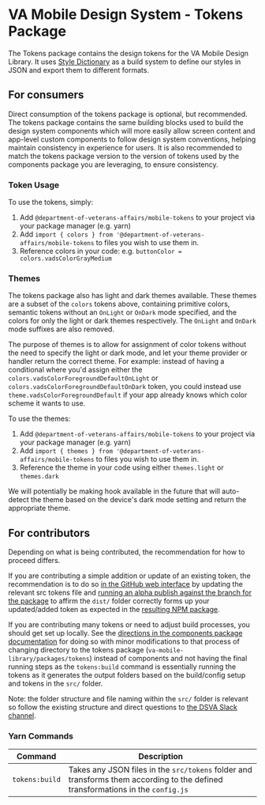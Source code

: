 # VA Mobile Design System - Tokens Package

The Tokens package contains the design tokens for the VA Mobile Design Library. It uses [Style Dictionary](https://amzn.github.io/style-dictionary/#/) as a build system to define our styles in JSON and export them to different formats.

## For consumers
Direct consumption of the tokens package is optional, but recommended. The tokens package contains the same building blocks used to build the design system components which will more easily allow screen content and app-level custom components to follow design system conventions, helping maintain consistency in experience for users. It is also recommended to match the tokens package version to the version of tokens used by the components package you are leveraging, to ensure consistency.

### Token Usage

To use the tokens, simply:
1. Add `@department-of-veterans-affairs/mobile-tokens` to your project via your package manager (e.g. yarn)
2. Add `import { colors } from '@department-of-veterans-affairs/mobile-tokens` to files you wish to use them in. 
3. Reference colors in your code: e.g. `buttonColor = colors.vadsColorGrayMedium`

### Themes

The tokens package also has light and dark themes available. These themes are a subset of the `colors` tokens above, containing primitive colors, semantic tokens without an `OnLight` or `OnDark` mode specified, and the colors for only the light or dark themes respectively. The `OnLight` and `OnDark` mode suffixes are also removed.

The purpose of themes is to allow for assignment of color tokens without the need to specify the light or dark mode, and let your theme provider or handler return the correct theme. For example: instead of having a conditional where you'd assign either the `colors.vadsColorForegroundDefaultOnLight` or `colors.vadsColorForegroundDefaultOnDark` token, you could instead use `theme.vadsColorForegroundDefault` if your app already knows which color scheme it wants to use.

To use the themes:
1. Add `@department-of-veterans-affairs/mobile-tokens` to your project via your package manager (e.g. yarn)
2. Add `import { themes } from '@department-of-veterans-affairs/mobile-tokens` to files you wish to use them in. 
3. Reference the theme in your code using either `themes.light` or `themes.dark`

We will potentially be making hook available in the future that will auto-detect the theme based on the device's dark mode setting and return the appropriate theme.

## For contributors
Depending on what is being contributed, the recommendation for how to proceed differs.

If you are contributing a simple addition or update of an existing token, the recommendation is to do so [in the GitHub web interface](https://github.com/department-of-veterans-affairs/va-mobile-library/tree/main/packages/tokens/src/tokens) by updating the relevant src tokens file and [running an alpha publish against the branch for the package](https://github.com/department-of-veterans-affairs/va-mobile-library/actions/workflows/publish.yml) to affirm the `dist/` folder correctly forms up your updated/added token as expected in the [resulting NPM package](https://www.npmjs.com/package/@department-of-veterans-affairs/mobile-tokens?activeTab=versions).

If you are contributing many tokens or need to adjust build processes, you should get set up locally. See the [directions in the components package documentation](https://department-of-veterans-affairs.github.io/va-mobile-app/design/About/For%20engineers/components) for doing so with minor modifications to that process of changing directory to the tokens package (`va-mobile-library/packages/tokens`) instead of components and not having the final running steps as the `tokens:build` command is essentially running the tokens as it generates the output folders based on the build/config setup and tokens in the `src/` folder.

Note: the folder structure and file naming within the `src/` folder is relevant so follow the existing structure and direct questions to [the DSVA Slack channel](https://dsva.slack.com/archives/C05HF9ULKJ4).

### Yarn Commands

| Command              | Description |
| -------------------- | ----------- |
| `tokens:build`    | Takes any JSON files in the `src/tokens` folder and transforms them according to the defined transformations in the `config.js` |

